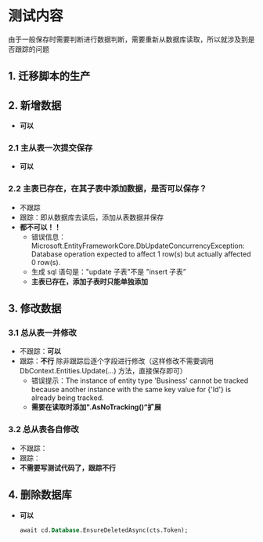 ﻿# 测试内容

由于一般保存时需要判断进行数据判断，需要重新从数据库读取，所以就涉及到是否跟踪的问题

## 1. 迁移脚本的生产

## 2. 新增数据

- **可以**

### 2.1 主从表一次提交保存

- **可以**

### 2.2 主表已存在，在其子表中添加数据，是否可以保存？

- 不跟踪
- 跟踪：即从数据库去读后，添加从表数据并保存
- **都不可以！！**
  - 错误信息：Microsoft.EntityFrameworkCore.DbUpdateConcurrencyException: Database operation expected to affect 1 row(s) but actually affected 0 row(s).
  - 生成 sql 语句是："update 子表"不是 "insert 子表”
  - **主表已存在，添加子表时只能单独添加**

## 3. 修改数据

### 3.1 总从表一并修改

- 不跟踪：**可以**
- 跟踪：**不行** 除非跟踪后逐个字段进行修改（这样修改不需要调用 DbContext.Entities.Update(...) 方法，直接保存即可）
  - 错误提示：The instance of entity type 'Business' cannot be tracked because another instance with the same key value for {'Id'} is already being tracked.
  - **需要在读取时添加".AsNoTracking()“扩展**

### 3.2 总从表各自修改

- 不跟踪：
- 跟踪：
- **不需要写测试代码了，跟踪不行**

## 4. 删除数据库

- **可以**

  ```sql
  await cd.Database.EnsureDeletedAsync(cts.Token);
  ```
